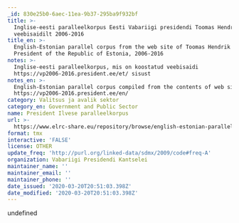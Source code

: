```yaml
---
_id: 830e25b0-6aec-11ea-9b37-295ba9f932bf
title: >-
  Inglise-eesti paralleelkorpus Eesti Vabariigi presidendi Toomas Hendrik Ilvese
  veebisaidilt 2006-2016
title_en: >-
  English-Estonian parallel corpus from the web site of Toomas Hendrik Ilves,
  President of the Republic of Estonia, 2006-2016
notes: >-
  Inglise-eesti paralleelkorpus, mis on koostatud veebisaidi
  https://vp2006-2016.president.ee/et/ sisust
notes_en: >-
  English-Estonian parallel corpus compiled from the contents of web site
  https://vp2006-2016.president.ee/en/
category: Valitsus ja avalik sektor
category_en: Government and Public Sector
name: President Ilvese paralleelkorpus
url: >-
  https://www.elrc-share.eu/repository/browse/english-estonian-parallel-corpus-from-the-web-site-of-toomas-hendrik-ilves-president-of-the-republic-of-estonia-2006-2016/aff88abce67611e8b7d400155d026706930fa5d45ae1487d8d8e6f3cb2f6c4f0/
format: tmx
interactive: 'FALSE'
license: OTHER
update_freq: 'http://purl.org/linked-data/sdmx/2009/code#freq-A'
organization: Vabariigi Presidendi Kantselei
maintainer_name: ''
maintainer_email: ''
maintainer_phone: ''
date_issued: '2020-03-20T20:51:03.398Z'
date_modified: '2020-03-20T20:51:03.398Z'
---
```

undefined
